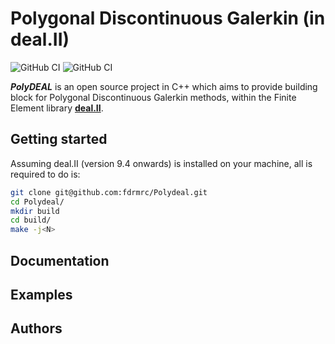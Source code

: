 # Polygonal Discontinuous Galerkin (in deal.II)

![GitHub CI](https://github.com/fdrmrc/AggloDeal/actions/workflows/tests.yml/badge.svg)
![GitHub CI](https://github.com/fdrmrc/AggloDeal/actions/workflows/indentation.yml/badge.svg)

***PolyDEAL*** is an open source project in C++ which aims to provide building block for Polygonal Discontinuous Galerkin methods, within the Finite Element library [**deal.II**](https:dealii.org).


## Getting started
Assuming deal.II (version 9.4 onwards) is installed on your machine, all is required to do is:
```bash
git clone git@github.com:fdrmrc/Polydeal.git
cd Polydeal/
mkdir build
cd build/
make -j<N>
```





## Documentation

## Examples


## Authors

